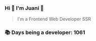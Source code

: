 ### Hi 👋 I&#39;m Juani 🦁

> I&#39;m a Frontend Web Developer SSR

### 📚 Days being a developer: 1061
